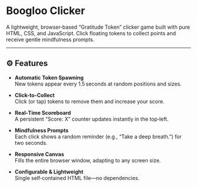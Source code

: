 # Boogloo Clicker

A lightweight, browser‑based “Gratitude Token” clicker game built with pure HTML, CSS, and JavaScript. Click floating tokens to collect points and receive gentle mindfulness prompts.

---

## ⚙️ Features

- **Automatic Token Spawning**  
  New tokens appear every 1.5 seconds at random positions and sizes.

- **Click-to-Collect**  
  Click (or tap) tokens to remove them and increase your score.

- **Real‑Time Scoreboard**  
  A persistent “Score: X” counter updates instantly in the top‑left.

- **Mindfulness Prompts**  
  Each click shows a random reminder (e.g., “Take a deep breath.”) for two seconds.

- **Responsive Canvas**  
  Fills the entire browser window, adapting to any screen size.

- **Configurable & Lightweight**  
  Single self‑contained HTML file—no dependencies.
